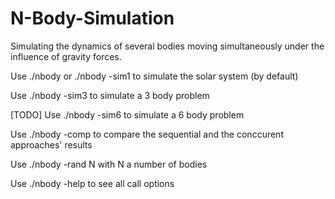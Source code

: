 # N-Body-Simulation
 Simulating the dynamics of several bodies moving simultaneously under the influence of gravity forces.

 Use ./nbody or ./nbody -sim1 to simulate the solar system (by default)

 Use ./nbody -sim3 to simulate a 3 body problem

 [TODO] Use ./nbody -sim6 to simulate a 6 body problem

 Use ./nbody -comp to compare the sequential and the conccurent approaches' results

 Use ./nbody -rand N with N a number of bodies

 Use ./nbody -help to see all call options

